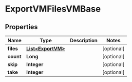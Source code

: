 

# ExportVMFilesVMBase


## Properties

| Name | Type | Description | Notes |
|------------ | ------------- | ------------- | -------------|
|**files** | [**List&lt;ExportVM&gt;**](ExportVM.md) |  |  [optional] |
|**count** | **Long** |  |  [optional] |
|**skip** | **Integer** |  |  [optional] |
|**take** | **Integer** |  |  [optional] |



